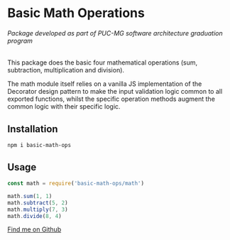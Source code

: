 # Basic Math Operations

###### Package developed as part of PUC-MG software architecture graduation program

This package does the basic four mathematical operations (sum, subtraction, multiplication and division).

The math module itself relies on a vanilla JS implementation of the Decorator design pattern to make the input 
validation logic common to all exported functions, whilst the specific operation methods augment the common logic with
their specific logic.

## Installation

`npm i basic-math-ops` 

## Usage

```javascript
const math = require('basic-math-ops/math')

math.sum(1, 1)
math.subtract(5, 2)
math.multiply(7, 3)
math.divide(8, 4)
```

[Find me on Github](https://github.com/jonasrc)
